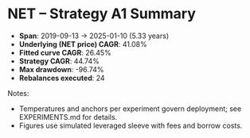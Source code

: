 # NET – Strategy A1 Summary

- **Span**: 2019-09-13 → 2025-01-10 (5.33 years)
- **Underlying (NET price) CAGR**: 41.08%
- **Fitted curve CAGR**: 26.45%
- **Strategy CAGR**: 44.74%
- **Max drawdown**: -96.74%
- **Rebalances executed**: 24

Notes:

- Temperatures and anchors per experiment govern deployment; see EXPERIMENTS.md for details.
- Figures use simulated leveraged sleeve with fees and borrow costs.

